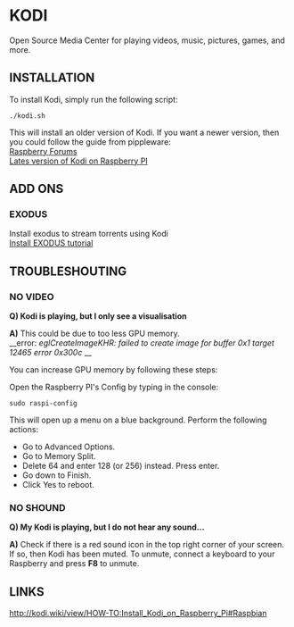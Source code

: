 
# KODI
Open Source Media Center for playing videos, music, pictures, games, and more. 

## INSTALLATION
To install Kodi, simply run the following script:
```
./kodi.sh
```

This will install an older version of Kodi. If you want a newer version, then you could follow the guide from pippleware:<br />
[Raspberry Forums](https://www.raspberrypi.org/forums/viewtopic.php?p=832735#p832735)<br />
[Lates version of Kodi on Raspberry PI](https://mtantawy.com/quick-tip-how-to-update-to-latest-kodi-16-jarvis-on-raspberry-pi/#comment-80)


## ADD ONS

### EXODUS
Install exodus to stream torrents using Kodi<br />
[Install EXODUS tutorial](http://www.wirelesshack.org/step-by-step-kodi-jarvis-and-exodus-install.html)

## TROUBLESHOUTING

### NO VIDEO
**Q) Kodi is playing, but I only see a visualisation**

**A)** This could be due to too less GPU memory. <br />
__error: _eglCreateImageKHR:  failed to create image for buffer 0x1 target 12465 error 0x300c_ __

You can increase GPU memory by following these steps:

Open the Raspberry PI's Config by typing in the console:
```
sudo raspi-config
```
This will open up a menu on a blue background. Perform the following actions:

- Go to Advanced Options.
- Go to Memory Split.
- Delete 64 and enter 128 (or 256) instead. Press enter.
- Go down to Finish.
- Click Yes to reboot.



### NO SHOUND
**Q) My Kodi is playing, but I do not hear any sound...**

**A)** Check if there is a red sound icon in the top right corner of your screen. If so, then Kodi has been muted.
To unmute, connect a keyboard to your Raspberry and press **F8** to unmute.


## LINKS
http://kodi.wiki/view/HOW-TO:Install_Kodi_on_Raspberry_Pi#Raspbian
